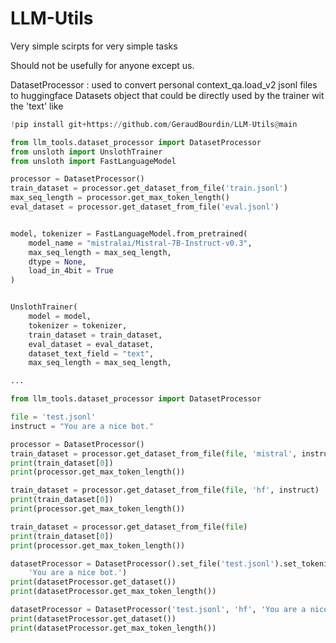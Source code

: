 # LLM-Utils
Very simple scirpts for very simple tasks

Should not be usefully for anyone except us.

DatasetProcessor : used to convert personal context_qa.load_v2 jsonl files to huggingface Datasets object that could be directly used by the trainer wit the 'text'
like 
```python
!pip install git+https://github.com/GeraudBourdin/LLM-Utils@main
```

```python
from llm_tools.dataset_processor import DatasetProcessor
from unsloth import UnslothTrainer
from unsloth import FastLanguageModel

processor = DatasetProcessor()
train_dataset = processor.get_dataset_from_file('train.jsonl')
max_seq_length = processor.get_max_token_length()
eval_dataset = processor.get_dataset_from_file('eval.jsonl')


model, tokenizer = FastLanguageModel.from_pretrained(
    model_name = "mistralai/Mistral-7B-Instruct-v0.3",
    max_seq_length = max_seq_length,
    dtype = None,
    load_in_4bit = True
)


UnslothTrainer(
    model = model,
    tokenizer = tokenizer,
    train_dataset = train_dataset,
    eval_dataset = eval_dataset,
    dataset_text_field = "text",
    max_seq_length = max_seq_length,

...

```

```python
from llm_tools.dataset_processor import DatasetProcessor

file = 'test.jsonl'
instruct = "You are a nice bot."

processor = DatasetProcessor()
train_dataset = processor.get_dataset_from_file(file, 'mistral', instruct)
print(train_dataset[0])
print(processor.get_max_token_length())

train_dataset = processor.get_dataset_from_file(file, 'hf', instruct)
print(train_dataset[0])
print(processor.get_max_token_length())

train_dataset = processor.get_dataset_from_file(file)
print(train_dataset[0])
print(processor.get_max_token_length())

datasetProcessor = DatasetProcessor().set_file('test.jsonl').set_tokenizer('hf').set_instruct_message(
    'You are a nice bot.')
print(datasetProcessor.get_dataset())
print(datasetProcessor.get_max_token_length())

datasetProcessor = DatasetProcessor('test.jsonl', 'hf', 'You are a nice bot.')
print(datasetProcessor.get_dataset())
print(datasetProcessor.get_max_token_length())

```



